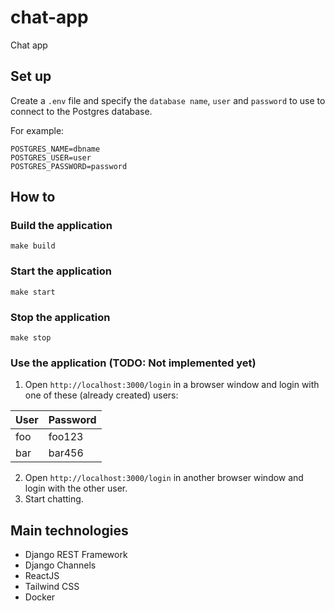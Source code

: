 # chat-app
Chat app

## Set up
Create a `.env` file and specify the `database name`, `user` and `password` to use to connect to the Postgres database.

For example:
```text
POSTGRES_NAME=dbname
POSTGRES_USER=user
POSTGRES_PASSWORD=password
```
## How to
### Build the application
`make build`

### Start the application
`make start`

### Stop the application
`make stop`

### Use the application (TODO: Not implemented yet)
1. Open `http://localhost:3000/login` in a browser window and login with one of these (already created) users:

| User | Password |
|------|----------|
 | foo  | foo123   |
 | bar  | bar456   |

2. Open `http://localhost:3000/login` in another browser window and login with the other user.
3. Start chatting.

## Main technologies
- Django REST Framework
- Django Channels
- ReactJS
- Tailwind CSS
- Docker